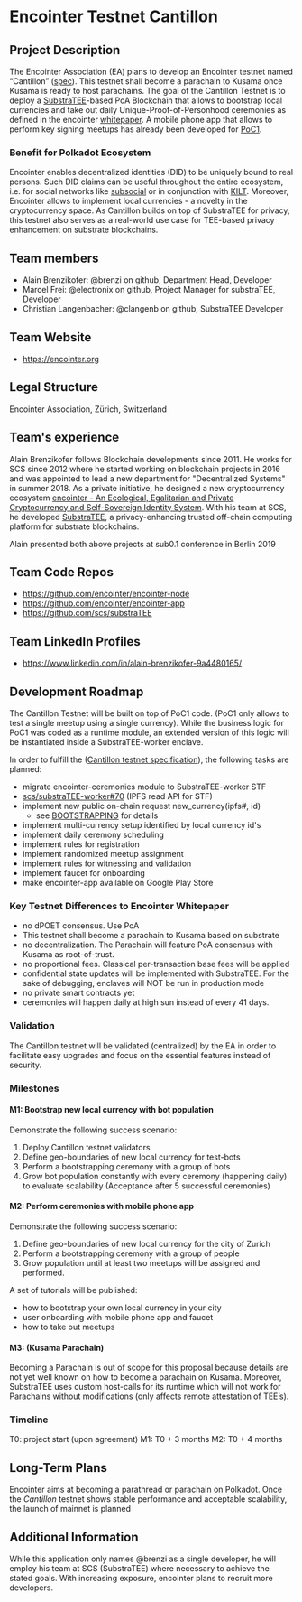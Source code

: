 # Encointer Testnet Cantillon
## Project Description
The Encointer Association (EA) plans to develop an Encointer testnet named “Cantillon” ([spec](https://github.com/encointer/encointer-node/blob/master/doc/TESTNET_SPECIFICATION.md)). This testnet shall become a parachain to Kusama once Kusama is ready to host parachains.
The goal of the Cantillon Testnet is to deploy a [SubstraTEE](https://github.com/scs/substraTEE)-based PoA Blockchain that allows to bootstrap local currencies and take out daily Unique-Proof-of-Personhood ceremonies as defined in the encointer [whitepaper](https://github.com/encointer/whitepaper/blob/master/encointer_whitepaper.pdf). 
A mobile phone app that allows to perform key signing meetups has already been developed for [PoC1](https://encointer.org/2019/11/10/development-update-1/).

### Benefit for Polkadot Ecosystem
Encointer enables decentralized identities (DID) to be uniquely bound to real persons. Such DID claims can be useful throughout the entire ecosystem, i.e. for social networks like [subsocial](https://devpost.com/software/subsocial) or in conjunction with [KILT](https://kilt.io/). Moreover, Encointer allows to implement local currencies - a novelty in the cryptocurrency space. As Cantillon builds on top of SubstraTEE for privacy, this testnet also serves as a real-world use case for TEE-based privacy enhancement on substrate blockchains.


## Team members

* Alain Brenzikofer: @brenzi on github, Department Head, Developer
* Marcel Frei: @electronix on github, Project Manager for substraTEE, Developer
* Christian Langenbacher: @clangenb on github, SubstraTEE Developer


## Team Website
* https://encointer.org

## Legal Structure 
Encointer Association, Zürich, Switzerland

## Team's experience
Alain Brenzikofer follows Blockchain developments since 2011. He works for SCS since 2012 where he started working on blockchain projects in 2016 and was appointed to lead a new department for "Decentralized Systems" in summer 2018. As a private initiative, he designed a new cryptocurrency ecosystem [encointer - An Ecological, Egalitarian and Private Cryptocurrency and Self-Sovereign Identity System](https://encointer.org). 
With his team at SCS, he developed [SubstraTEE](https://github.com/scs/substraTEE), a privacy-enhancing trusted off-chain computing platform for substrate blockchains.

Alain presented both above projects at sub0.1 conference in Berlin 2019

## Team Code Repos
* https://github.com/encointer/encointer-node
* https://github.com/encointer/encointer-app
* https://github.com/scs/substraTEE

## Team LinkedIn Profiles
* https://www.linkedin.com/in/alain-brenzikofer-9a4480165/

## Development Roadmap
The Cantillon Testnet will be built on top of PoC1 code. (PoC1 only allows to test a single meetup using a single currency). While the business logic for PoC1 was coded as a runtime module, an extended version of this logic will be instantiated inside a SubstraTEE-worker enclave.

In order to fulfill the ([Cantillon testnet specification](https://github.com/encointer/encointer-node/blob/master/doc/TESTNET_SPECIFICATION.md)), the following tasks are planned:

*  migrate encointer-ceremonies module to SubstraTEE-worker STF
*  [scs/substraTEE-worker#70](https://github.com/scs/substraTEE-worker/issues/70) (IPFS read API for STF)
*  implement new public on-chain request new_currency(ipfs#, id)
    *   see [BOOTSTRAPPING](https://github.com/encointer/encointer-node/blob/master/doc/BOOTSTRAPPING.md) for details
*  implement multi-currency setup identified by local currency id's
*  implement daily ceremony scheduling
*  implement rules for registration
*  implement randomized meetup assignment
*  implement rules for witnessing and validation
*  implement faucet for onboarding
*  make encointer-app available on Google Play Store


### Key Testnet Differences to Encointer Whitepaper
*  no dPOET consensus. Use PoA
*  This testnet shall become a parachain to Kusama based on substrate
*  no decentralization. The Parachain will feature PoA consensus with Kusama as root-of-trust.
*  no proportional fees. Classical per-transaction base fees will be applied
*  confidential state updates will be implemented with SubstraTEE. For the sake of debugging, enclaves will NOT be run in production mode
*  no private smart contracts yet
*  ceremonies will happen daily at high sun instead of every 41 days.

### Validation
The Cantillon testnet will be validated (centralized) by the EA in order to facilitate easy upgrades and focus on the essential features instead of security.

### Milestones

#### M1: Bootstrap new local currency with bot population

Demonstrate the following success scenario:
1. Deploy Cantillon testnet validators
1. Define geo-boundaries of new local currency for test-bots
1. Perform a bootstrapping ceremony with a group of bots
1. Grow bot population constantly with every ceremony (happening daily) to evaluate scalability (Acceptance after 5 successful ceremonies)

#### M2: Perform ceremonies with mobile phone app 

Demonstrate the following success scenario:
1. Define geo-boundaries of new local currency for the city of Zurich
1. Perform a bootstrapping ceremony with a group of people
1. Grow population until at least two meetups will be assigned and performed.

A set of tutorials will be published:
*  how to bootstrap your own local currency in your city
*  user onboarding with mobile phone app and faucet
*  how to take out meetups

#### M3: (Kusama Parachain)

Becoming a Parachain is out of scope for this proposal because details are not yet well known on how to become a parachain on Kusama. Moreover, SubstraTEE uses custom host-calls for its runtime which will not work for Parachains without modifications (only affects remote attestation of TEE’s).

### Timeline
T0: project start (upon agreement)
M1: T0 + 3 months
M2: T0 + 4 months

## Long-Term Plans
Encointer aims at becoming a parathread or parachain on Polkadot. Once the *Cantillon* testnet shows stable performance and acceptable scalability, the launch of mainnet is planned 

## Additional Information
While this application only names @brenzi as a single developer, he will employ his team at SCS (SubstraTEE) where necessary to achieve the stated goals. With increasing exposure, encointer plans to recruit more developers.
